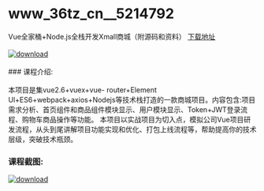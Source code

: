 # www_36tz_cn__5214792
Vue全家桶+Node.js全栈开发Xmall商城（附源码和资料）
[下载地址](http://www.36tz.cn/article/5214792 "下载地址")
<br/></br>[![download](http://36tz.cn/muke_img/2020_08_1-25-300x166.png "下载地址")](http://www.36tz.cn/article/5214792 "下载地址")
<br/></br>### 课程介绍:<br/></br>本项目是集vue2.6+vuex+vue- router+Element Ul+ES6+webpack+axios+Nodejs等技术栈打造的一款商城项目。内容包含:项目需求分析、首页组件和商品组件模块显示、用户模块显示、Token+JWT登录流程、购物车商品操作等功能。
本项目以实战项目为切入点，模拟公司Vue项目研发流程，从头到尾讲解项目功能实现和优化、打包上线流程等，帮助提高你的技术层级，突破技术瓶颈。

### 课程截图:
[![download](http://36tz.cn/muke_img/2020_08_2-25.png "下载地址")](http://www.36tz.cn/article/5214792 "下载地址")
